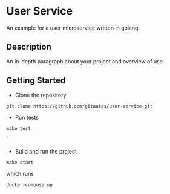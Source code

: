 # User Service

An example for a user microservice written in golang.

## Description

An in-depth paragraph about your project and overview of use.

## Getting Started
* Clone the repository
```
git clone https://github.com/gitautas/user-service.git
```
* Run tests

```
make test
```

`
* Build and run the project
```
make start
```
which runs

```
docker-compose up
```
